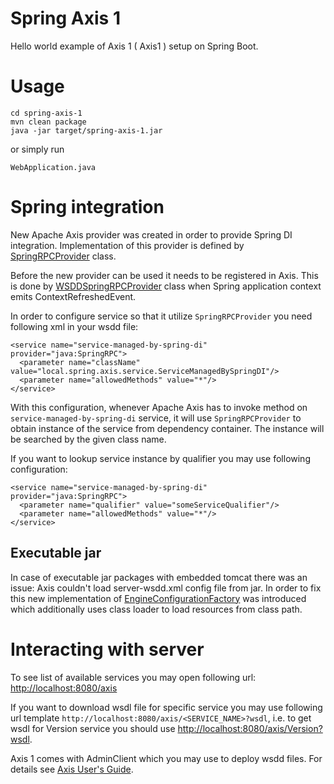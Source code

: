 # Spring Axis 1

Hello world example of Axis 1 ( Axis1 ) setup on Spring Boot.

# Usage
```
cd spring-axis-1
mvn clean package
java -jar target/spring-axis-1.jar
```

or simply run
```
WebApplication.java
```

# Spring integration

New Apache Axis provider was created in order to provide Spring DI integration. Implementation of this provider is defined by [SpringRPCProvider](spring-axis-1/src/main/java/local/axis/SpringRPCProvider.java) class.

Before the new provider can be used it needs to be registered in Axis. This is done by [WSDDSpringRPCProvider](spring-axis-1/src/main/java/local/axis/WSDDSpringRPCProvider.java) class when Spring application context emits ContextRefreshedEvent.

In order to configure service so that it utilize `SpringRPCProvider` you need following xml in your wsdd file:
```
<service name="service-managed-by-spring-di" provider="java:SpringRPC">
  <parameter name="className" value="local.spring.axis.service.ServiceManagedBySpringDI"/>
  <parameter name="allowedMethods" value="*"/>
</service>
```
With this configuration, whenever Apache Axis has to invoke method on `service-managed-by-spring-di` service, it will use  `SpringRPCProvider` to obtain instance of the service from dependency container. The instance will be searched by the given class name.

If you want to lookup service instance by qualifier you may use following configuration:
```
<service name="service-managed-by-spring-di" provider="java:SpringRPC">
  <parameter name="qualifier" value="someServiceQualifier"/>
  <parameter name="allowedMethods" value="*"/>
</service>
```
## Executable jar

In case of executable jar packages with embedded tomcat there was an issue: Axis couldn't load server-wsdd.xml config file from jar. In order to fix this new implementation of [EngineConfigurationFactory](https://github.com/pawelkorus/spring-axis-1/blob/master/spring-axis-1/src/main/java/local/axis/EngineConfigurationFactory.java) was introduced which additionally uses class loader to load resources from class path.

# Interacting with server

To see list of available services you may open following url: [http://localhost:8080/axis](http://localhost:8080/axis)

If you want to download wsdl file for specific service you may use following url template `http://localhost:8080/axis/<SERVICE_NAME>?wsdl`, i.e. to get wsdl for Version service you should use [http://localhost:8080/axis/Version?wsdl](http://localhost:8080/axis/Version?wsdl).

Axis 1 comes with AdminClient which you may use to deploy wsdd files. For details see [Axis User's Guide](http://axis.apache.org/axis/java/user-guide.html#Using_the_AdminClient).
